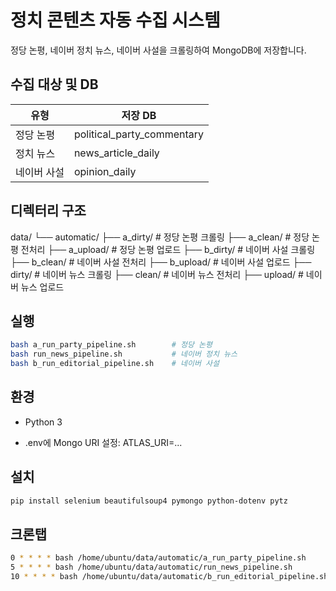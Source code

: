 # 정치 콘텐츠 자동 수집 시스템

정당 논평, 네이버 정치 뉴스, 네이버 사설을 크롤링하여 MongoDB에 저장합니다.

## 수집 대상 및 DB

| 유형       | 저장 DB                        |
|------------|-------------------------------|
| 정당 논평  | political_party_commentary     |
| 정치 뉴스  | news_article_daily             |
| 네이버 사설| opinion_daily                  |

## 디렉터리 구조

data/
└── automatic/
├── a_dirty/ # 정당 논평 크롤링
├── a_clean/ # 정당 논평 전처리
├── a_upload/ # 정당 논평 업로드
├── b_dirty/ # 네이버 사설 크롤링
├── b_clean/ # 네이버 사설 전처리
├── b_upload/ # 네이버 사설 업로드
├── dirty/ # 네이버 뉴스 크롤링
├── clean/ # 네이버 뉴스 전처리
├── upload/ # 네이버 뉴스 업로드

## 실행
```bash
bash a_run_party_pipeline.sh        # 정당 논평
bash run_news_pipeline.sh           # 네이버 정치 뉴스
bash b_run_editorial_pipeline.sh    # 네이버 사설
```

## 환경
- Python 3

- .env에 Mongo URI 설정: ATLAS_URI=...

## 설치
```bash
pip install selenium beautifulsoup4 pymongo python-dotenv pytz
```

## 크론탭
```bash
0 * * * * bash /home/ubuntu/data/automatic/a_run_party_pipeline.sh
5 * * * * bash /home/ubuntu/data/automatic/run_news_pipeline.sh
10 * * * * bash /home/ubuntu/data/automatic/b_run_editorial_pipeline.sh
```
